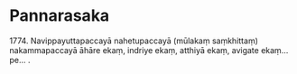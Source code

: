 # Pannarasaka

1774\. Navippayuttapaccayā nahetupaccayā (mūlakaṃ saṃkhittaṃ) nakammapaccayā āhāre ekaṃ, indriye ekaṃ, atthiyā ekaṃ, avigate ekaṃ…pe… .
